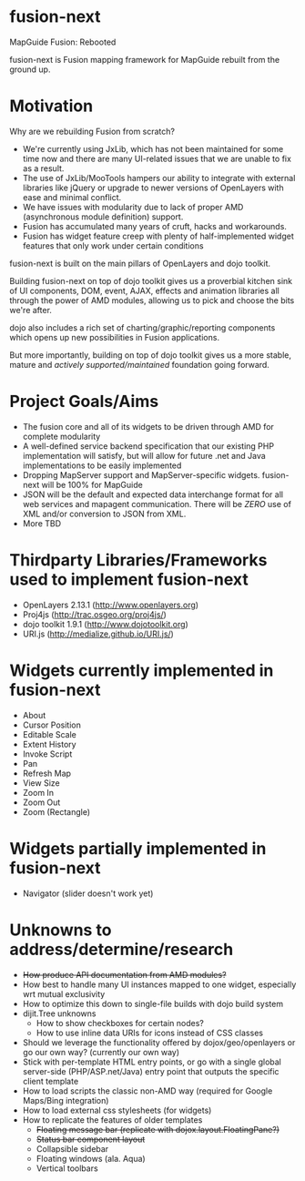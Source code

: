 fusion-next
===========

MapGuide Fusion: Rebooted

fusion-next is Fusion mapping framework for MapGuide rebuilt from the ground up.

Motivation
==========

Why are we rebuilding Fusion from scratch?

 * We're currently using JxLib, which has not been maintained for some time now and there are many UI-related issues that we are unable to fix as a result.
 * The use of JxLib/MooTools hampers our ability to integrate with external libraries like jQuery or upgrade to newer versions of OpenLayers with ease and minimal conflict.
 * We have issues with modularity due to lack of proper AMD (asynchronous module definition) support.
 * Fusion has accumulated many years of cruft, hacks and workarounds.
 * Fusion has widget feature creep with plenty of half-implemented widget features that only work under certain conditions

fusion-next is built on the main pillars of OpenLayers and dojo toolkit.

Building fusion-next on top of dojo toolkit gives us a proverbial kitchen sink of UI components, DOM, event, AJAX, effects and animation libraries all through the power of AMD modules, allowing us to pick and choose the bits we're after.

dojo also includes a rich set of charting/graphic/reporting components which opens up new possibilities in Fusion applications.

But more importantly, building on top of dojo toolkit gives us a more stable, mature and *actively supported/maintained* foundation going forward.

Project Goals/Aims
==================

 * The fusion core and all of its widgets to be driven through AMD for complete modularity
 * A well-defined service backend specification that our existing PHP implementation will satisfy, but will allow for future .net and Java implementations to be easily implemented
 * Dropping MapServer support and MapServer-specific widgets. fusion-next will be 100% for MapGuide
 * JSON will be the default and expected data interchange format for all web services and mapagent communication. There will be _ZERO_ use of XML and/or conversion to JSON from XML.
 * More TBD

Thirdparty Libraries/Frameworks used to implement fusion-next
=============================================================

 * OpenLayers 2.13.1 (http://www.openlayers.org)
 * Proj4js (http://trac.osgeo.org/proj4js/)
 * dojo toolkit 1.9.1 (http://www.dojotoolkit.org)
 * URI.js (http://medialize.github.io/URI.js/)

Widgets currently implemented in fusion-next
============================================

 * About
 * Cursor Position
 * Editable Scale
 * Extent History
 * Invoke Script
 * Pan
 * Refresh Map
 * View Size
 * Zoom In
 * Zoom Out
 * Zoom (Rectangle)

Widgets partially implemented in fusion-next
============================================

 * Navigator (slider doesn't work yet)

Unknowns to address/determine/research
======================================

 * ~~How produce API documentation from AMD modules?~~
 * How best to handle many UI instances mapped to one widget, especially wrt mutual exclusivity
 * How to optimize this down to single-file builds with dojo build system
 * dijit.Tree unknowns
    * How to show checkboxes for certain nodes?
    * How to use inline data URIs for icons instead of CSS classes
 * Should we leverage the functionality offered by dojox/geo/openlayers or go our own way? (currently our own way)
 * Stick with per-template HTML entry points, or go with a single global server-side (PHP/ASP.net/Java) entry point that outputs the specific client template
 * How to load scripts the classic non-AMD way (required for Google Maps/Bing integration)
 * How to load external css stylesheets (for widgets)
 * How to replicate the features of older templates
    * ~~Floating message bar (replicate with dojox.layout.FloatingPane?)~~
    * ~~Status bar component layout~~
    * Collapsible sidebar
    * Floating windows (ala. Aqua)
    * Vertical toolbars